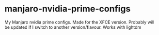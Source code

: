 # manjaro-nvidia-prime-configs
My Manjaro nvidia prime configs. Made for the XFCE version. Probably will be updated if I switch to another version/flavour. Works with lightdm
